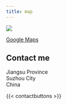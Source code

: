 ```yaml
---
title: map
---
```


![](/uploads/map02.png)

[Google Maps](https://www.google.com/maps)

## Contact me

Jiangsu Province  
Suzhou City  
China

{{< contactbuttons >}}